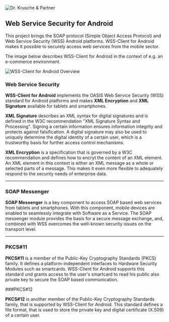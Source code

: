 ![Dr. Krusche & Partner](https://raw.githubusercontent.com/skrusche63/WSS-Client-for-Android/master/wss-client-for-android/images/dr_kruscheundpartner_640.png)

## Web Service Security for Android

This project brings the SOAP protocol (Simple Object Access Protocol) and Web Service Security (WSS) Android platforms. WSS-Client for Android makes it possible to securely access web services from the mobile sector.

The image below describes WSS-Client for Android in the context of e.g. an e-commerce environment. 

![WSS-Client for Android Overview](https://raw.githubusercontent.com/skrusche63/WSS-Client-for-Android/master/wss-client-for-android/images/wss_client_overview_640.png)

### Web Service Security

**WSS-Client for Android** implements the OASIS Web Service Security (WSS) standard for Android platforms and makes **XML Encryption** and **XML Signature** 
available for tablets and smartphones.
            
**XML Signature** describes an XML syntax for digital signatures and is defined in the W3C recommendation "XML Signature Syntax and Processing". Signing a certain information
ensures information integrity and protects against falsification. A digital signature may also be used to uniquely determine the digital identity of a certain user, which is a 
trustworthy basis for further access control mechanisms.
            
**XML Encryption** is a specification that is governed by a W3C recommendation and defines how to encryt the content of an XML element. An XML element in this context 
is either an XML message as a whole or selected parts of a message. This makes it even more flexible to adequately respond to the security needs of enterprise data.            

---

### SOAP Messenger

**SOAP Messenger** is a key component to access SOAP based web services from tablets and smartphones. With this component, mobile devices are enabled to seamlessly 
integrate with Software as a Service. The SOAP messenger module provides the basis for a secure message exchange, and, combined with WSS overcomes the well-known 
security issues on the transport level.

---

### PKCS#11
           
**PKCS#11** is a member of the Public-Key Cryptography Standards (PKCS) family. It defines a platform-independent interfaces to Hardware Security Modules such 
as smartcards. WSS-Client for Android supports this standard und grants access to the user's smartcard to read his public also private key to secure the SOAP 
based communication.

###PKCS#12

**PKCS#12** is another member of the Public-Key Cryptography Standards family, that is supported by WSS-Client for Android. This standard defines a file 
format, that is used to store the private key and digital certificate (X.509) of a certain user.
